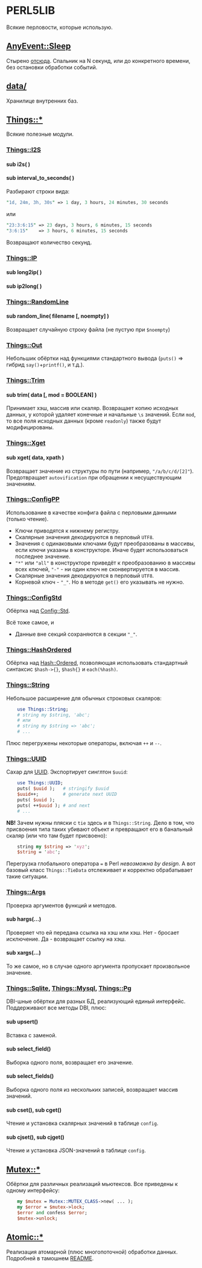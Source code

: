 # PERL5LIB

Всякие перловости, которые использую.

## [AnyEvent::Sleep](AnyEvent/Sleep.pm)

Стырено [отсюда](https://github.com/iarna/AnyEvent-Sleep). Спальник на N секунд, или до конкретного времени, без остановки обработки событий.

## [data/](data/)

Хранилице внутренних баз.

## [Things::*](Things/)

Всякие полезные модули.

### [Things::I2S](Things/I2S.pm)

#### sub i2s( )
#### sub interval_to_seconds( )

Разбирают строки вида:

```perl
"1d, 24m, 3h, 30s" => 1 day, 3 hours, 24 minutes, 30 seconds
```
или

```perl
"23:3:6:15" => 23 days, 3 hours, 6 minutes, 15 seconds
"3:6:15"    => 3 hours, 6 minutes, 15 seconds
```

Возвращают количество секунд.

### [Things::IP](Things/IP.pm)

#### sub long2ip( )
#### sub ip2long( )

### [Things::RandomLine](Things/RandomLine.pm)

#### sub random_line( filename [, noempty] )

Возвращает случайную строку файла (не пустую при `$noempty`)

### [Things::Out](Things/Out.pm)

Небольшик обёртки над функциями стандартного вывода (`puts()` => гибрид `say()`+`printf()`, и т.д.).

### [Things::Trim](Things/Trim.pm)

#### sub trim( data [, mod = BOOLEAN] )

Принимает хэш, массив или скаляр. Возвращает копию исходных данных, у которой удаляет конечные и начальные `\s` значений. Если `mod`, то все поля исходных данных (кроме `readonly`) также будут модифицированы.

### [Things::Xget](Things/Xget.pm)

#### sub xget( data, xpath )

Возвращает значение из структуры по пути (например, `"/a/b/c/d/[2]"`). Предотвращает `autovification` при обращении к несуществующим значениям.

### [Things::ConfigPP](Things/ConfigPP.pm)

Использование в качестве конфига файла с перловыми данными (только чтение).

  * Ключи приводятся к нижнему регистру.
  * Скалярные значения декодируются в перловый `UTF8`.
  * Значения с одинаковыми ключами будут преобразованы в массивы, если ключи указаны в конструкторе. Иначе будет использоваться последнее значение.
  * `"*"` или `"all"` в конструкторе приведёт к преобразованию в массивы всех ключей, `"-"` - ни один ключ не сконвертируется в массив.
  * Скалярные значения декодируются в перловый `UTF8`.
  * Корневой ключ - `"_"`. Но в методе `get()` его указывать не нужно.

### [Things::ConfigStd](Things/ConfigStd.pm)

Обёртка над [Config::Std](https://metacpan.org/pod/Config::Std).

Всё тоже самое, и
 
  * Данные вне секций сохраняются в секции `"_"`.

### [Things::HashOrdered](Things/HashOrdered.pm)

Обёртка над [Hash::Ordered](https://metacpan.org/pod/Hash::Ordered), позволяющая использовать стандартный синтаксис `$hash->{}`, `$hash{}` и `each(%hash)`.

### [Things::String](Things/String.pm)

Небольшое расширение для обычных строковых скаляров:

```perl
    use Things::String;
    # string my $string, 'abc';
    # или
    # string my $string => 'abc';
    # ...
```

Плюс перегружены некоторые операторы, включая `++` и `--`.


### [Things::UUID](Things/UUID.pm)

Сахар для [UUID](https://metacpan.org/pod/UUID). Экспортирует синглтон `$uuid`:


```perl
    use Things::UUID;
    puts( $uuid );   # stringify $uuid
    $uuid++;         # generate next UUID
    puts( $uuid );
    puts( ++$uuid ); # and next
    # ...
```

**NB!** Зачем нужны пляски с `tie` здесь и в `Things::String`. Дело в том, что присвоения типа таких убивают объект и превращают его в банальный скаляр (или что там будет присвоено):

```perl
    string my $string => 'xyz';
    $string = 'abc';
```

Перегрузка глобального оператора `=` в Perl *невозможна by design*. А вот базовый класс `Things::TieData` отслеживает и корректно обрабатывает такие ситуации.

### [Things::Args](Things/Args.pm)

Проверка аргументов функций и методов.

#### sub hargs(...)

Проверяет что ей передана ссылка на хэш или хэш. Нет - бросает исключение. Да - возвращает ссылку на хэш.

#### sub xargs(...)

То же самое, но в случае одного аргумента пропускает произвольное значение.

### [Things::Sqlite](Things/Sqlite.pm), [Things::Mysql](Things/Mysql.pm),  [Things::Pg](Things/Pg.pm)

DBI-шные обёртки для разных БД, реализующий единый интерфейс. Поддерживают все методы DBI, плюс:

#### sub upsert()

Вставка с заменой.

#### sub select_field()

Выборка одного поля, возвращает его значение.

#### sub select_fields()

Выборка одного поля из нескольких записей, возвращает массив значений.

#### sub cset(), sub cget()

Чтение и установка скалярных значений в таблице `config`.

#### sub cjset(), sub cjget()

Чтение и установка JSON-значений в таблице `config`.

## [Mutex::*](Mutex/)

Обёртки для различных реализаций мьютексов. Все приведены к одному интерфейсу:

```perl
    my $mutex = Mutex::MUTEX_CLASS->new( ... );
    my $error = $mutex->lock;
    $error and confess $error;
    $mutex->unlock;
```

## [Atomic::*](Atomic/)

Реализация атомарной (плюс многопоточной) обработки данных. Подробней в тамошнем [README](Atomic/README.md).
